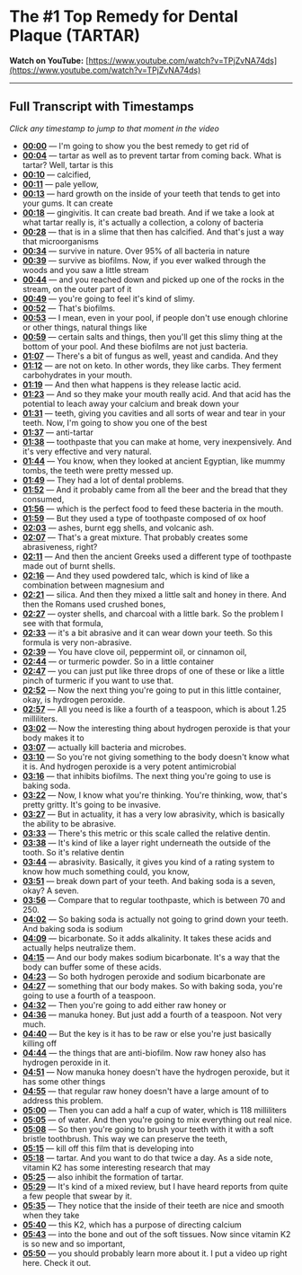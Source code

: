 # The #1 Top Remedy for Dental Plaque (TARTAR)

**Watch on YouTube:** [https://www.youtube.com/watch?v=TPjZvNA74ds](https://www.youtube.com/watch?v=TPjZvNA74ds)

---

## Full Transcript with Timestamps

*Click any timestamp to jump to that moment in the video*

- **[00:00](https://www.youtube.com/watch?v=TPjZvNA74ds&t=0s)** — I'm going to show you the best remedy to get rid of
- **[00:04](https://www.youtube.com/watch?v=TPjZvNA74ds&t=4s)** — tartar as well as to prevent tartar from coming back. What is tartar? Well, tartar is this
- **[00:10](https://www.youtube.com/watch?v=TPjZvNA74ds&t=10s)** — calcified,
- **[00:11](https://www.youtube.com/watch?v=TPjZvNA74ds&t=11s)** — pale yellow,
- **[00:13](https://www.youtube.com/watch?v=TPjZvNA74ds&t=13s)** — hard growth on the inside of your teeth that tends to get into your gums. It can create
- **[00:18](https://www.youtube.com/watch?v=TPjZvNA74ds&t=18s)** — gingivitis. It can create bad breath. And if we take a look at what tartar really is, it's actually a collection, a colony of bacteria
- **[00:28](https://www.youtube.com/watch?v=TPjZvNA74ds&t=28s)** — that is in a slime that then has calcified. And that's just a way that microorganisms
- **[00:34](https://www.youtube.com/watch?v=TPjZvNA74ds&t=34s)** — survive in nature. Over 95% of all bacteria in nature
- **[00:39](https://www.youtube.com/watch?v=TPjZvNA74ds&t=39s)** — survive as biofilms. Now, if you ever walked through the woods and you saw a little stream
- **[00:44](https://www.youtube.com/watch?v=TPjZvNA74ds&t=44s)** — and you reached down and picked up one of the rocks in the stream, on the outer part of it
- **[00:49](https://www.youtube.com/watch?v=TPjZvNA74ds&t=49s)** — you're going to feel it's kind of slimy.
- **[00:52](https://www.youtube.com/watch?v=TPjZvNA74ds&t=52s)** — That's biofilms.
- **[00:53](https://www.youtube.com/watch?v=TPjZvNA74ds&t=53s)** — I mean, even in your pool, if people don't use enough chlorine or other things, natural things like
- **[00:59](https://www.youtube.com/watch?v=TPjZvNA74ds&t=59s)** — certain salts and things, then you'll get this slimy thing at the bottom of your pool. And these biofilms are not just bacteria.
- **[01:07](https://www.youtube.com/watch?v=TPjZvNA74ds&t=67s)** — There's a bit of fungus as well, yeast and candida. And they
- **[01:12](https://www.youtube.com/watch?v=TPjZvNA74ds&t=72s)** — are not on keto. In other words, they like carbs. They ferment carbohydrates in your mouth.
- **[01:19](https://www.youtube.com/watch?v=TPjZvNA74ds&t=79s)** — And then what happens is they release lactic acid.
- **[01:23](https://www.youtube.com/watch?v=TPjZvNA74ds&t=83s)** — And so they make your mouth really acid. And that acid has the potential to leach away your calcium and break down your
- **[01:31](https://www.youtube.com/watch?v=TPjZvNA74ds&t=91s)** — teeth, giving you cavities and all sorts of wear and tear in your teeth. Now, I'm going to show you one of the best
- **[01:37](https://www.youtube.com/watch?v=TPjZvNA74ds&t=97s)** — anti-tartar
- **[01:38](https://www.youtube.com/watch?v=TPjZvNA74ds&t=98s)** — toothpaste that you can make at home, very inexpensively. And it's very effective and very natural.
- **[01:44](https://www.youtube.com/watch?v=TPjZvNA74ds&t=104s)** — You know, when they looked at ancient Egyptian, like mummy tombs, the teeth were pretty messed up.
- **[01:49](https://www.youtube.com/watch?v=TPjZvNA74ds&t=109s)** — They had a lot of dental problems.
- **[01:52](https://www.youtube.com/watch?v=TPjZvNA74ds&t=112s)** — And it probably came from all the beer and the bread that they consumed,
- **[01:56](https://www.youtube.com/watch?v=TPjZvNA74ds&t=116s)** — which is the perfect food to feed these bacteria in the mouth.
- **[01:59](https://www.youtube.com/watch?v=TPjZvNA74ds&t=119s)** — But they used a type of toothpaste composed of ox hoof
- **[02:03](https://www.youtube.com/watch?v=TPjZvNA74ds&t=123s)** — ashes, burnt egg shells, and volcanic ash.
- **[02:07](https://www.youtube.com/watch?v=TPjZvNA74ds&t=127s)** — That's a great mixture. That probably creates some abrasiveness, right?
- **[02:11](https://www.youtube.com/watch?v=TPjZvNA74ds&t=131s)** — And then the ancient Greeks used a different type of toothpaste made out of burnt shells.
- **[02:16](https://www.youtube.com/watch?v=TPjZvNA74ds&t=136s)** — And they used powdered talc, which is kind of like a combination between magnesium and
- **[02:21](https://www.youtube.com/watch?v=TPjZvNA74ds&t=141s)** — silica. And then they mixed a little salt and honey in there. And then the Romans used crushed bones,
- **[02:27](https://www.youtube.com/watch?v=TPjZvNA74ds&t=147s)** — oyster shells, and charcoal with a little bark. So the problem I see with that formula,
- **[02:33](https://www.youtube.com/watch?v=TPjZvNA74ds&t=153s)** — it's a bit abrasive and it can wear down your teeth. So this formula is very non-abrasive.
- **[02:39](https://www.youtube.com/watch?v=TPjZvNA74ds&t=159s)** — You have clove oil, peppermint oil, or cinnamon oil,
- **[02:44](https://www.youtube.com/watch?v=TPjZvNA74ds&t=164s)** — or turmeric powder. So in a little container
- **[02:47](https://www.youtube.com/watch?v=TPjZvNA74ds&t=167s)** — you can just put like three drops of one of these or like a little pinch of turmeric if you want to use that.
- **[02:52](https://www.youtube.com/watch?v=TPjZvNA74ds&t=172s)** — Now the next thing you're going to put in this little container, okay, is hydrogen peroxide.
- **[02:57](https://www.youtube.com/watch?v=TPjZvNA74ds&t=177s)** — All you need is like a fourth of a teaspoon, which is about 1.25 milliliters.
- **[03:02](https://www.youtube.com/watch?v=TPjZvNA74ds&t=182s)** — Now the interesting thing about hydrogen peroxide is that your body makes it to
- **[03:07](https://www.youtube.com/watch?v=TPjZvNA74ds&t=187s)** — actually kill bacteria and microbes.
- **[03:10](https://www.youtube.com/watch?v=TPjZvNA74ds&t=190s)** — So you're not giving something to the body doesn't know what it is. And hydrogen peroxide is a very potent antimicrobial
- **[03:16](https://www.youtube.com/watch?v=TPjZvNA74ds&t=196s)** — that inhibits biofilms. The next thing you're going to use is baking soda.
- **[03:22](https://www.youtube.com/watch?v=TPjZvNA74ds&t=202s)** — Now, I know what you're thinking. You're thinking, wow, that's pretty gritty. It's going to be invasive.
- **[03:27](https://www.youtube.com/watch?v=TPjZvNA74ds&t=207s)** — But in actuality, it has a very low abrasivity, which is basically the ability to be abrasive.
- **[03:33](https://www.youtube.com/watch?v=TPjZvNA74ds&t=213s)** — There's this metric or this scale called the relative dentin.
- **[03:38](https://www.youtube.com/watch?v=TPjZvNA74ds&t=218s)** — It's kind of like a layer right underneath the outside of the tooth. So it's relative dentin
- **[03:44](https://www.youtube.com/watch?v=TPjZvNA74ds&t=224s)** — abrasivity. Basically, it gives you kind of a rating system to know how much something could, you know,
- **[03:51](https://www.youtube.com/watch?v=TPjZvNA74ds&t=231s)** — break down part of your teeth. And baking soda is a seven, okay? A seven.
- **[03:56](https://www.youtube.com/watch?v=TPjZvNA74ds&t=236s)** — Compare that to regular toothpaste, which is between 70 and 250.
- **[04:02](https://www.youtube.com/watch?v=TPjZvNA74ds&t=242s)** — So baking soda is actually not going to grind down your teeth. And baking soda is sodium
- **[04:09](https://www.youtube.com/watch?v=TPjZvNA74ds&t=249s)** — bicarbonate. So it adds alkalinity. It takes these acids and actually helps neutralize them.
- **[04:15](https://www.youtube.com/watch?v=TPjZvNA74ds&t=255s)** — And our body makes sodium bicarbonate. It's a way that the body can buffer some of these acids.
- **[04:23](https://www.youtube.com/watch?v=TPjZvNA74ds&t=263s)** — So both hydrogen peroxide and sodium bicarbonate are
- **[04:27](https://www.youtube.com/watch?v=TPjZvNA74ds&t=267s)** — something that our body makes. So with baking soda, you're going to use a fourth of a teaspoon.
- **[04:32](https://www.youtube.com/watch?v=TPjZvNA74ds&t=272s)** — Then you're going to add either raw honey or
- **[04:36](https://www.youtube.com/watch?v=TPjZvNA74ds&t=276s)** — manuka honey. But just add a fourth of a teaspoon. Not very much.
- **[04:40](https://www.youtube.com/watch?v=TPjZvNA74ds&t=280s)** — But the key is it has to be raw or else you're just basically killing off
- **[04:44](https://www.youtube.com/watch?v=TPjZvNA74ds&t=284s)** — the things that are anti-biofilm. Now raw honey also has hydrogen peroxide in it.
- **[04:51](https://www.youtube.com/watch?v=TPjZvNA74ds&t=291s)** — Now manuka honey doesn't have the hydrogen peroxide, but it has some other things
- **[04:55](https://www.youtube.com/watch?v=TPjZvNA74ds&t=295s)** — that regular raw honey doesn't have a large amount of to address this problem.
- **[05:00](https://www.youtube.com/watch?v=TPjZvNA74ds&t=300s)** — Then you can add a half a cup of water, which is 118 milliliters
- **[05:05](https://www.youtube.com/watch?v=TPjZvNA74ds&t=305s)** — of water. And then you're going to mix everything out real nice.
- **[05:08](https://www.youtube.com/watch?v=TPjZvNA74ds&t=308s)** — So then you're going to brush your teeth with it with a soft bristle toothbrush. This way we can preserve the teeth,
- **[05:15](https://www.youtube.com/watch?v=TPjZvNA74ds&t=315s)** — kill off this film that is developing into
- **[05:18](https://www.youtube.com/watch?v=TPjZvNA74ds&t=318s)** — tartar. And you want to do that twice a day. As a side note, vitamin K2 has some interesting research that may
- **[05:25](https://www.youtube.com/watch?v=TPjZvNA74ds&t=325s)** — also inhibit the formation of tartar.
- **[05:29](https://www.youtube.com/watch?v=TPjZvNA74ds&t=329s)** — It's kind of a mixed review, but I have heard reports from quite a few people that swear by it.
- **[05:35](https://www.youtube.com/watch?v=TPjZvNA74ds&t=335s)** — They notice that the inside of their teeth are nice and smooth when they take
- **[05:40](https://www.youtube.com/watch?v=TPjZvNA74ds&t=340s)** — this K2, which has a purpose of directing calcium
- **[05:43](https://www.youtube.com/watch?v=TPjZvNA74ds&t=343s)** — into the bone and out of the soft tissues. Now since vitamin K2 is so new and so important,
- **[05:50](https://www.youtube.com/watch?v=TPjZvNA74ds&t=350s)** — you should probably learn more about it. I put a video up right here. Check it out.
